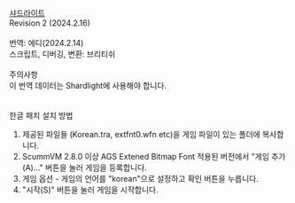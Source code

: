 [샤드라이트](https://steamunlocked.net/5f791-shardlight-free-download/)</br>
Revision 2 (2024.2.16)</br>
</br>
​번역: 에디(2024.2.14)</br>
스크립트, 디버깅, 변환: 브리티쉬</br>
</br>
주의사항</br>
이 번역 데이터는 Shardlight에 사용해야 합니다.</br>
</br>
</br>
한글 패치 설치 방법</br>
1. 제공된 파일들 (Korean.tra, extfnt0.wfn etc)을 게임 파일이 있는 폴더에 복사합니다.</br>
2. ScummVM 2.8.0 이상 AGS Extened Bitmap Font 적용된 버전에서 "게임 추가(A)..." 버튼을 눌러 게임을 등록합니다.</br>
3. 게임 옵션 - 게임의 언어를 "korean"으로 설정하고 확인 버튼을 누릅니다.</br>
4. "시작(S)" 버튼을 눌러 게임을 시작합니다.</br>

